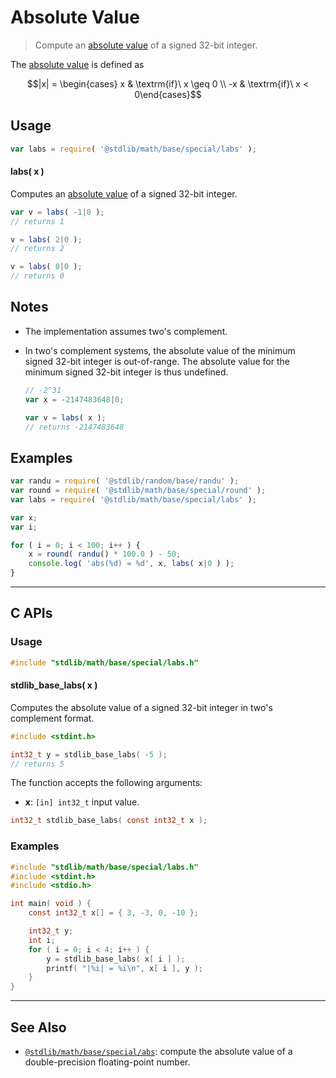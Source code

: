 <!--

@license Apache-2.0

Copyright (c) 2018 The Stdlib Authors.

Licensed under the Apache License, Version 2.0 (the "License");
you may not use this file except in compliance with the License.
You may obtain a copy of the License at

   http://www.apache.org/licenses/LICENSE-2.0

Unless required by applicable law or agreed to in writing, software
distributed under the License is distributed on an "AS IS" BASIS,
WITHOUT WARRANTIES OR CONDITIONS OF ANY KIND, either express or implied.
See the License for the specific language governing permissions and
limitations under the License.

-->

# Absolute Value

> Compute an [absolute value][absolute-value] of a signed 32-bit integer.

<section class="intro">

The [absolute value][absolute-value] is defined as

<!-- <equation class="equation" label="eq:absolute_value" align="center" raw="|x| = \begin{cases} x & \textrm{if}\ x \geq 0 \\ -x & \textrm{if}\ x < 0\end{cases}" alt="Absolute value"> -->

```math
|x| = \begin{cases} x & \textrm{if}\ x \geq 0 \\ -x & \textrm{if}\ x < 0\end{cases}
```

<!-- <div class="equation" align="center" data-raw-text="|x| = \begin{cases} x &amp; \textrm{if}\ x \geq 0 \\ -x &amp; \textrm{if}\ x &lt; 0\end{cases}" data-equation="eq:absolute_value">
    <img src="https://cdn.jsdelivr.net/gh/stdlib-js/stdlib@dc413bd931fa2ac3d9d19d2cb44a08dbd5a3e9ad/lib/node_modules/@stdlib/math/base/special/labs/docs/img/equation_absolute_value.svg" alt="Absolute value">
    <br>
</div> -->

<!-- </equation> -->

</section>

<!-- /.intro -->

<section class="usage">

## Usage

```javascript
var labs = require( '@stdlib/math/base/special/labs' );
```

#### labs( x )

Computes an [absolute value][absolute-value] of a signed 32-bit integer.

```javascript
var v = labs( -1|0 );
// returns 1

v = labs( 2|0 );
// returns 2

v = labs( 0|0 );
// returns 0
```

</section>

<!-- /.usage -->

<!-- Package usage notes. Make sure to keep an empty line after the `section` element and another before the `/section` close. -->

<section class="notes">

## Notes

-   The implementation assumes two's complement.

-   In two's complement systems, the absolute value of the minimum signed 32-bit integer is out-of-range. The absolute value for the minimum signed 32-bit integer is thus undefined.

    ```javascript
    // -2^31
    var x = -2147483648|0;

    var v = labs( x );
    // returns -2147483648
    ```

</section>

<!-- /.notes -->

<section class="examples">

## Examples

<!-- eslint no-undef: "error" -->

```javascript
var randu = require( '@stdlib/random/base/randu' );
var round = require( '@stdlib/math/base/special/round' );
var labs = require( '@stdlib/math/base/special/labs' );

var x;
var i;

for ( i = 0; i < 100; i++ ) {
    x = round( randu() * 100.0 ) - 50;
    console.log( 'abs(%d) = %d', x, labs( x|0 ) );
}
```

</section>

<!-- /.examples -->

<!-- C interface documentation. -->

* * *

<section class="c">

## C APIs

<!-- Section to include introductory text. Make sure to keep an empty line after the intro `section` element and another before the `/section` close. -->

<section class="intro">

</section>

<!-- /.intro -->

<!-- C usage documentation. -->

<section class="usage">

### Usage

```c
#include "stdlib/math/base/special/labs.h"
```

#### stdlib_base_labs( x )

Computes the absolute value of a signed 32-bit integer in two's complement format.

```c
#include <stdint.h>

int32_t y = stdlib_base_labs( -5 );
// returns 5
```

The function accepts the following arguments:

-   **x**: `[in] int32_t` input value.

```c
int32_t stdlib_base_labs( const int32_t x );
```

</section>

<!-- /.usage -->

<!-- C API usage notes. Make sure to keep an empty line after the `section` element and another before the `/section` close. -->

<section class="notes">

</section>

<!-- /.notes -->

<!-- C API usage examples. -->

<section class="examples">

### Examples

```c
#include "stdlib/math/base/special/labs.h"
#include <stdint.h>
#include <stdio.h>

int main( void ) {
    const int32_t x[] = { 3, -3, 0, -10 };

    int32_t y;
    int i;
    for ( i = 0; i < 4; i++ ) {
        y = stdlib_base_labs( x[ i ] );
        printf( "|%i| = %i\n", x[ i ], y );
    }
}
```

</section>

<!-- /.examples -->

</section>

<!-- /.c -->

<!-- Section for related `stdlib` packages. Do not manually edit this section, as it is automatically populated. -->

<section class="related">

* * *

## See Also

-   <span class="package-name">[`@stdlib/math/base/special/abs`][@stdlib/math/base/special/abs]</span><span class="delimiter">: </span><span class="description">compute the absolute value of a double-precision floating-point number.</span>

</section>

<!-- /.related -->

<!-- Section for all links. Make sure to keep an empty line after the `section` element and another before the `/section` close. -->

<section class="links">

[absolute-value]: https://en.wikipedia.org/wiki/Absolute_value

<!-- <related-links> -->

[@stdlib/math/base/special/abs]: https://github.com/stdlib-js/stdlib/tree/develop/lib/node_modules/%40stdlib/math/base/special/abs

<!-- </related-links> -->

</section>

<!-- /.links -->
